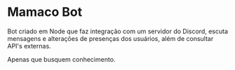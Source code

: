 # Mamaco Bot

Bot criado em Node que faz integração com um servidor do Discord, escuta mensagens e alterações de presenças dos usuários, além de consultar API's externas.

Apenas que busquem conhecimento.

